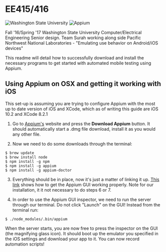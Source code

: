 # EE415/416

![Washington State University](http://i.imgur.com/SirybLo.jpg) ![Appium](http://i.imgur.com/9r3xOF8.png)

Fall '16/Spring '17 Washington State University Computer/Electrical Engineering Senior design.  Team Surah working along side Pacific Northwest National Laboratories -
"Emulating use behavior on Android/iOS devices"

This readme will detail how to successfully download and install the necessary programs to get started with automated mobile testing using Appium.

## Using Appium on OSX and getting it working with iOS

This set-up is assuming you are trying to configure Appium with the most up to date version of iOS and XCode, which as of writing this guide are iOS 10.2 and XCode 8.2.1

1. Go to [Appium's](Appium.io) website and press the **Download Appium** button. It should automatically start a .dmg file download, install it as you would any other file.

2. Now we need to do some downloads through the terminal:  
```
$ brew update
$ brew install node
$ npm install -g npm
$ npm install -g appium
$ npm install -g appium-doctor
```

3. Everything should be in place, now it's just a matter of linking it up. [This link](http://toolsqa.com/mobile-automation/appium/setup-appium-on-mac/) shows how to get the Appium GUI working properly. Note for our installation, it it not necessary to do steps 6 or 7.

4. In order to use the Appium GUI inspector, we need to run the server through our terminal. Do not click "Launch" on the GUI! Instead from the terminal run:  
```
$ ./node_modules/.bin/appium
```
When the server starts, you are now free to press the inspector on the GUI (the magnifying glass icon). It should boot up the emulator you specified in the iOS settings and download your app to it. You can now record automation scripts!
